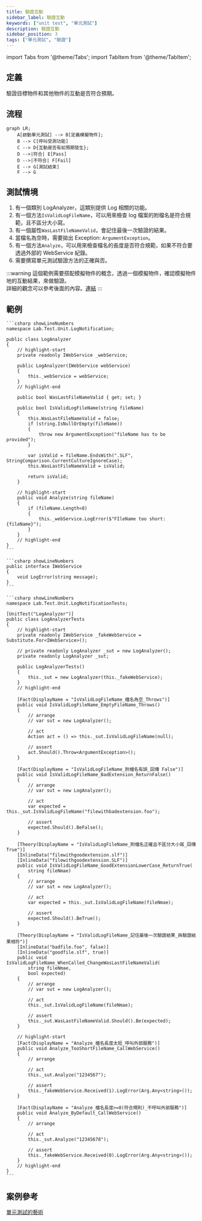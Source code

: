 ```yaml
---
title: 驗證互動
sidebar_label: 驗證互動
keywords: ["unit test", "單元測試"]
description: 驗證互動
sidebar_position: 3
tags: ["單元測試", "驗證"]
---
```


import Tabs from '@theme/Tabs';
import TabItem from '@theme/TabItem';

## 定義
驗證目標物件和其他物件的互動是否符合預期。

## 流程
```mermaid
graph LR;
    A[啟動單元測試] --> B[定義模擬物件];
    B --> C[呼叫受測功能]
    C --> D{互動是否有如預期發生};
    D -->|符合| E[Pass]
    D -->|不符合| F[Fail]
    E --> G[測試結束]
    F --> G
```
## 測試情境

1. 有一個類別 LogAnalyzer，這類別提供 Log 相關的功能。
2. 有一個方法`IsValidLogFileName`，可以用來檢查 log 檔案的附檔名是符合規範，且不區分大小寫。
3. 有一個屬性`WasLastFileNameValid`，會記住最後一次驗證的結果。
4. 當檔名為空時，需要拋出 Exception: `ArgumentException`。
5. 有一個方法`Analyze`，可以用來檢查檔名的長度是否符合規範，如果不符合要透過外部的 WebService 紀錄。
6. 需要撰寫單元測試驗證方法的正確與否。

:::warning
這個範例需要搭配模擬物件的概念，透過一個模擬物件，確認模擬物件地的互動結果，來做驗證。  
詳細的觀念可以參考後面的內容。[連結](../05_假物件.md)
:::

## 範例

<Tabs>
  <TabItem value="LogAnalyzer" label="LogAnalyzer" default>

    ```csharp showLineNumbers
    namespace Lab.Test.Unit.LogNotification;

    public class LogAnalyzer
    {
        // highlight-start
        private readonly IWebService _webService;

        public LogAnalyzer(IWebService webService)
        {
            this._webService = webService;
        }
        // highlight-end

        public bool WasLastFileNameValid { get; set; }

        public bool IsValidLogFileName(string fileName)
        {
            this.WasLastFileNameValid = false;
            if (string.IsNullOrEmpty(fileName))
            {
                throw new ArgumentException("fileName has to be provided");
            }

            var isValid = fileName.EndsWith(".SLF", StringComparison.CurrentCultureIgnoreCase);
            this.WasLastFileNameValid = isValid;

            return isValid;
        }

        // highlight-start
        public void Analyze(string fileName)
        {
            if (fileName.Length<8)
            {
                this._webService.LogError($"FIleName too short: {fileName}");
            }
        }
        // highlight-end
    }
    ```
  </TabItem>

  <TabItem value="IWebService" label="IWebService">

    ```csharp showLineNumbers
    public interface IWebService
    {
        void LogError(string message);
    }
    ```
  </TabItem>

  <TabItem value="LogAnalyzerTests" label="LogAnalyzerTests">

    ```csharp showLineNumbers
    namespace Lab.Test.Unit.LogNotificationTests;

    [UnitTest("LogAnalyzer")]
    public class LogAnalyzerTests
    {
        // highlight-start
        private readonly IWebService _fakeWebService = Substitute.For<IWebService>();

        // private readonly LogAnalyzer _sut = new LogAnalyzer();
        private readonly LogAnalyzer _sut;

        public LogAnalyzerTests()
        {
            this._sut = new LogAnalyzer(this._fakeWebService);
        }
        // highlight-end

        [Fact(DisplayName = "IsValidLogFileName_檔名為空_Throws")]
        public void IsValidLogFileName_EmptyFileName_Throws()
        {
            // arrange
            // var sut = new LogAnalyzer();

            // act
            Action act = () => this._sut.IsValidLogFileName(null);

            // assert
            act.Should().Throw<ArgumentException>();
        }

        [Fact(DisplayName = "IsValidLogFileName_附檔名有誤_回傳 False")]
        public void IsValidLogFileName_BadExtension_ReturnFalse()
        {
            // arrange
            // var sut = new LogAnalyzer();

            // act
            var expected = this._sut.IsValidLogFileName("filewithbadextension.foo");

            // assert
            expected.Should().BeFalse();
        }

        [Theory(DisplayName = "IsValidLogFileName_附檔名正確且不區分大小寫_回傳 True")]
        [InlineData("filewithgoodextension.slf")]
        [InlineData("filewithgoodextension.SLF")]
        public void IsValidLogFileName_GoodExtensionLowerCase_ReturnTrue(
            string fileNmae)
        {
            // arrange
            // var sut = new LogAnalyzer();

            // act
            var expected = this._sut.IsValidLogFileName(fileNmae);

            // assert
            expected.Should().BeTrue();
        }

        [Theory(DisplayName = "IsValidLogFileName_記住最後一次驗證結果_與驗證結果相符")]
        [InlineData("badfile.foo", false)]
        [InlineData("goodfile.slf", true)]
        public void IsValidLogFileName_WhenCalled_ChangeWasLastFileNameValid(
            string fileNmae,
            bool expected)
        {
            // arrange
            // var sut = new LogAnalyzer();

            // act
            this._sut.IsValidLogFileName(fileNmae);

            // assert
            this._sut.WasLastFileNameValid.Should().Be(expected);
        }

        // highlight-start
        [Fact(DisplayName = "Analyze_檔名長度太短_呼叫外部服務")]
        public void Analyze_TooShortFileName_CallWebService()
        {
            // arrange

            // act
            this._sut.Analyze("1234567");

            // assert
            this._fakeWebService.Received(1).LogError(Arg.Any<string>());
        }

        [Fact(DisplayName = "Analyze_檔名長度>=8(符合規則)_不呼叫外部服務")]
        public void Analyze_ByDefault_CallWebService()
        {
            // arrange

            // act
            this._sut.Analyze("12345678");

            // assert
            this._fakeWebService.Received(0).LogError(Arg.Any<string>());
        }
        // highlight-end
    }
    ```
  </TabItem>
</Tabs>

## 案例參考
[單元測試的藝術](https://www.tenlong.com.tw/products/9789864342471?list_name=c-unit-test)